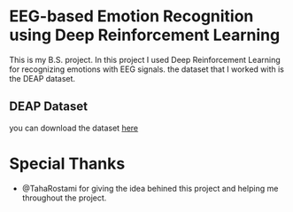 # EEG-based Emotion Recognition using Deep Reinforcement Learning
 
 This is my B.S. project. In this project I used Deep Reinforcement Learning for recognizing emotions with EEG signals.
 the dataset that I worked with is the DEAP dataset.
 
## DEAP Dataset
you can download the dataset [here](http://www.eecs.qmul.ac.uk/mmv/datasets/deap/index.html)

# Special Thanks
- @TahaRostami for giving the idea behined this project and helping me throughout the project.